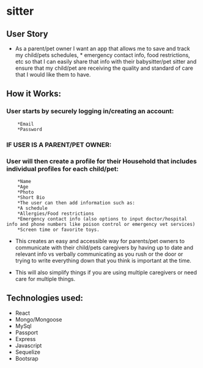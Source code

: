 # sitter

## User Story

* As a parent/pet owner I want an app that allows me to save and track my child/pets schedules, * emergency contact info, food restrictions, etc so that I can easily share that info with their babysitter/pet sitter and ensure that my child/pet are receiving the quality and standard of care that I would like them to have.


## How it Works:

### User starts by securely logging in/creating an account:
        *Email
        *Password

### IF USER IS A PARENT/PET OWNER:

### User will then create a profile for their Household that includes individual profiles for each child/pet:
        *Name 
        *Age
        *Photo
        *Short Bio
        *The user can then add information such as:
        *A schedule
        *Allergies/Food restrictions
        *Emergency contact info (also options to input doctor/hospital info and phone numbers like poison control or emergency vet services)
        *Screen time or favorite toys.

* This creates an easy and accessible way for parents/pet owners to communicate with their child/pets caregivers by having up to date and relevant info vs verbally communicating as you rush or the door or trying to write everything down that you think is important at the time.

* This will also simplify things if you are using multiple caregivers or need care for multiple things.

## Technologies used:

* React
* Mongo/Mongoose
* MySql
* Passport
* Express
* Javascript
* Sequelize
* Bootsrap

